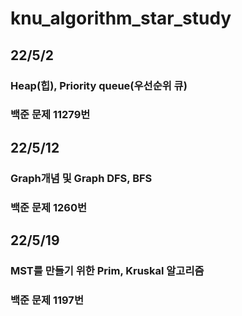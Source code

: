 # knu_algorithm_star_study

## 22/5/2
### Heap(힙), Priority queue(우선순위 큐)
### 백준 문제 11279번

## 22/5/12
### Graph개념 및 Graph DFS, BFS
### 백준 문제 1260번

## 22/5/19
### MST를 만들기 위한 Prim, Kruskal 알고리즘
### 백준 문제 1197번
